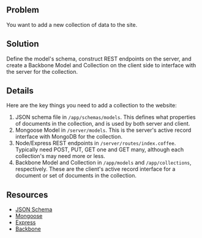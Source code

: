 ## Problem

You want to add a new collection of data to the site.

## Solution

Define the model's schema, construct REST endpoints on the server, and create a Backbone Model and Collection on the client side to interface with the server for the collection.

## Details

Here are the key things you need to add a collection to the website:

1. JSON schema file in `/app/schemas/models`. This defines what properties of documents in the collection, and is used by both server and client.
1. Mongoose Model in `/server/models`. This is the server's active record interface with MongoDB for the collection.
1. Node/Express REST endpoints in `/server/routes/index.coffee`. Typically need POST, PUT, GET one and GET many, although each collection's may need more or less.
1. Backbone Model and Collection in `/app/models` and `/app/collections`, respectively. These are the client's active record interface for a document or set of documents in the collection.

## Resources

* [JSON Schema](http://json-schema.org/)
* [Mongoose](http://mongoosejs.com/docs/guide.html)
* [Express](http://expressjs.com/en/3x/api.html)
* [Backbone](http://backbonejs.org/)